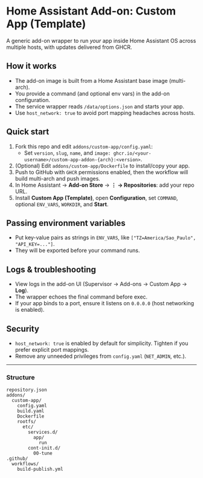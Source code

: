 # Home Assistant Add-on: Custom App (Template)

A generic add-on wrapper to run *your* app inside Home Assistant OS across multiple hosts, with updates delivered from GHCR.

## How it works
- The add-on image is built from a Home Assistant base image (multi-arch).
- You provide a command (and optional env vars) in the add-on configuration.
- The service wrapper reads `/data/options.json` and starts your app.
- Use `host_network: true` to avoid port mapping headaches across hosts.

## Quick start
1. Fork this repo and edit `addons/custom-app/config.yaml`:
   - Set `version`, `slug`, `name`, and `image: ghcr.io/<your-username>/custom-app-addon-{arch}:<version>`.
2. (Optional) Edit `addons/custom-app/Dockerfile` to install/copy your app.
3. Push to GitHub with `GHCR` permissions enabled, then the workflow will build multi-arch and push images.
4. In Home Assistant → **Add-on Store** → **⋮ → Repositories**: add your repo URL.
5. Install **Custom App (Template)**, open **Configuration**, set `COMMAND`, optional `ENV_VARS`, `WORKDIR`, and **Start**.

## Passing environment variables
- Put key-value pairs as strings in `ENV_VARS`, like `["TZ=America/Sao_Paulo", "API_KEY=..."]`.
- They will be exported before your command runs.

## Logs & troubleshooting
- View logs in the add-on UI (Supervisor → Add-ons → Custom App → **Log**).
- The wrapper echoes the final command before exec.
- If your app binds to a port, ensure it listens on `0.0.0.0` (host networking is enabled).

## Security
- `host_network: true` is enabled by default for simplicity. Tighten if you prefer explicit port mappings.
- Remove any unneeded privileges from `config.yaml` (`NET_ADMIN`, etc.).

---

### Structure

```
repository.json
addons/
  custom-app/
    config.yaml
    build.yaml
    Dockerfile
    rootfs/
      etc/
        services.d/
          app/
            run
        cont-init.d/
          00-tune
.github/
  workflows/
    build-publish.yml
```
